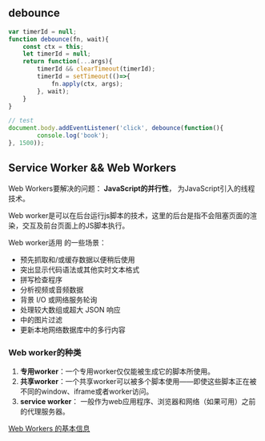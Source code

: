 ## debounce

``` javascript
var timerId = null;
function debounce(fn, wait){
    const ctx = this;
    let timerId = null;
    return function(...args){
        timerId && clearTimeout(timerId);
        timerId = setTimeout(()=>{
            fn.apply(ctx, args);
        }, wait);
    }
}

// test
document.body.addEventListener('click', debounce(function(){
        console.log('book');
}, 1500));
```



## Service Worker && Web Workers

Web Workers要解决的问题： **JavaScript的并行性**， 为JavaScript引入的线程技术。

Web worker是可以在后台运行js脚本的技术，这里的后台是指不会阻塞页面的渲染，交互及前台页面上的JS脚本执行。

Web worker适用 的一些场景：

- 预先抓取和/或缓存数据以便稍后使用
- 突出显示代码语法或其他实时文本格式
- 拼写检查程序
- 分析视频或音频数据
- 背景 I/O 或网络服务轮询
- 处理较大数组或超大 JSON 响应
- <canvas> 中的图片过滤
- 更新本地网络数据库中的多行内容



### Web worker的种类

1. **专用worker**：一个专用worker仅仅能被生成它的脚本所使用。
2. **共享worker**：一个共享worker可以被多个脚本使用——即使这些脚本正在被不同的window、iframe或者worker访问。
3. **service worker**： 一般作为web应用程序、浏览器和网络（如果可用）之前的代理服务器。




[Web Workers 的基本信息](https://www.html5rocks.com/zh/tutorials/workers/basics/)